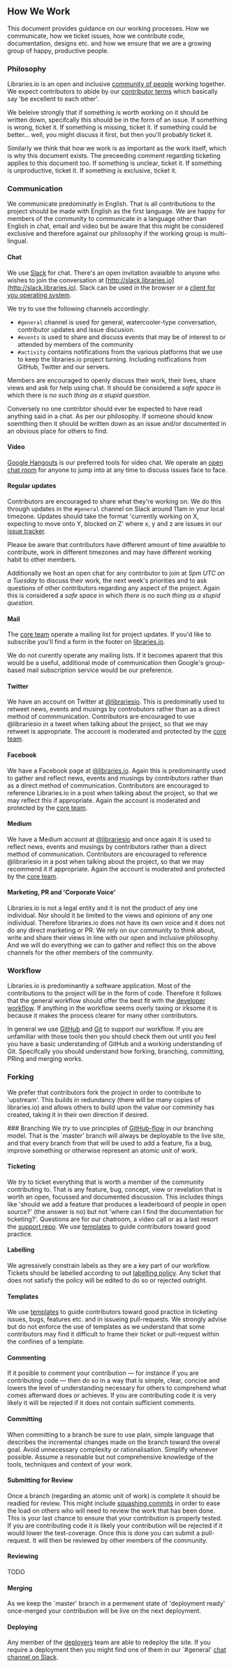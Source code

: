 ## How We Work
This document provides guidance on our working processes. How we communicate, how we ticket issues, how we contribute code, documentation, designs etc. and how we ensure that we are a growing group of happy, productive people. 

### Philosophy
Libraries.io is an open and inclusive [community of people](/contributors.md) working together. We expect contributors to abide by our [contributor terms](contributors.md) which basically say 'be excellent to each other'. 

We beleive strongly that if something is worth working on it should be written down, specifcally this should be in the form of an issue. If something is wrong, ticket it. If something is missing, ticket it. If something could be better... well, you might discuss it first, but then you'll probably ticket it. 

Similarly we think that how we work is as important as the work itself, which is why this document exists. The preceeding comment regarding ticketing applies to this document too. If something is unclear, ticket it. If something is unproductive, ticket it. If something is exclusive, ticket it. 

### Communication
We communicate predominatly in English. That is all contributions to the project should be made with English as the first language. We are happy for members of the community to communicate in a language other than English in chat, email and video but be aware that this might be considered exclusive and therefore against our philosophy if the working group is multi-lingual.

#### Chat
We use [Slack](http://slack.io) for chat. There's an open invitation avaialble to anyone who wishes to join the conversation at [http://slack.libraries.io](http://slack.libraries.io). Slack can be used in the browser or a [client for you operating system](https://slack.com/downloads).

We try to use the following channels accordingly:

* `#general` channel is used for general, watercooler-type conversation, contributor updates and issue discusion.
* `#events` is used to share and discuss events that may be of interest to or attended by members of the community
* `#activity` contains notifications from the various platforms that we use to keep the libraries.io project turning. Including notfications from GitHub, Twitter and our servers. 

Members are encouraged to openly discuss their work, their lives, share views and ask for help using chat. It should be considered a *safe space* in which there is *no such thing as a stupid question*. 

Conversely no one contribtor should ever be expected to have read anything said in a chat. As per our philosophy. If someone should know soemthing then it should be written down as an issue and/or documented in an obvious place for others to find.  

#### Video
[Google Hangouts](http://hangouts.google.com) is our preferred tools for video chat. We operate an [open chat room](http://bit.ly/2kWtYak) for anyone to jump into at any time to discuss issues face to face. 

#### Regular updates
Contributors are encouraged to share what they're working on. We do this through updates in the `#general` channel on Slack around 11am in your local timezone. Updates should take the format 'currently working on X, expecting to move onto Y, blocked on Z' where x, y and z are issues in our [issue tracker](github.com/librariesio/issues). 

Please be aware that contributors have different amount of time avaialble to contribute, work in different timezones and may have different working habit to other members. 

Additionally we host an open chat for any contributor to join at *5pm UTC on a Tuesday* to discuss their work, the next week's priorities and to ask questions of other contributors regarding any aspect of the project. Again this is considered a *safe space* in which *there is no such thing as a stupid question*.

#### Mail
The [core team](coreteam.md) operate a mailing list for project updates. If you'd like to subscribe you'll find a form in the footer on [libraries.io](http://libraries.io). 

We do not curently operate any mailing lists. If it becomes aparent that this would be a useful, additional mode of communication then Google's group-based mail subscription service would be our preference. 

#### Twitter
We have an account on Twitter at [@librariesio](http://twitter.com/librariesio). This is predominatly used to retweet news, events and musings by controbutors rather than as a direct method of commmunication. Contributors are encouraged to use @librariesio in a tweet when talking about the project, so that we may retweet is appropriate. The account is moderated and protected by the [core team](/coreteam.md). 

#### Facebook
We have a Facebook page at [@libraries.io](https://www.facebook.com/libraries.io). Again this is predominantly used to gather and reflect news, events and musings by contributors rather than as a direct method of communication. Contributors are encouraged to reference Libraries.io in a post when talking about the project, so that we may reflect this if appropriate. Again the account is moderated and protected by the [core team](/coreteam.md). 

#### Medium
We have a Medium account at [@librariesio](https://medium.com/@librariesio) and once again it is used to reflect news, events and musings by contributors rather than a direct method of communication. Contributors are encouraged to reference @librariesio in a post when talking about the project, so that we may recommend it if appropriate. Again the account is moderated and protected by the [core team](/coreteam.md). 

#### Marketing, PR and 'Corporate Voice'
Libraries.io is not a legal entity and it is not the product of any one individual. Nor should it be limited to the views and opinions of any one individual. Therefore libraries.io does not have its own voice and it does not do any direct marketing or PR. We rely on our community to think about, write and share their views in line with our open and inclusive philosophy. And we will do everything we can to gather and reflect this on the above channels for the other members of the community. 

### Workflow
Libraries.io is predominantly a software application. Most of the contributions to the project will be in the form of code. Therefore it follows that the general workflow should offer the best fit with the [developer workflow](/developerworkflow.md). If anything in the workflow seems overly taxing or irksome it is because it makes the process clearer for many other contributors.  

In general we use [GitHub](https://help.github.com/) and [Git](https://git-scm.com/docs/gittutorial) to support our workflow. If you are unfamiliar with those tools then you should check them out until you feel you have a basic understanding of GitHub and a working understanding of Git. Specifcally you should understand how forking, branching, committing, PRing and merging works. 

### Forking
We prefer that contributors fork the project in order to contribute to 'upstream'. This builds in redundancy (there will be many copies of libraries.io) and allows others to build upon the value our comminity has created, taking it in their own direction if desired. 

### Branching 
We *try* to use principles of [GitHub-flow](https://lucamezzalira.com/2014/03/10/git-flow-vs-github-flow/) in our branching model. That is the `master' branch will always be deployable to the live site, and that every branch from that will be used to add a feature, fix a bug, improve something or otherwise represent an atomic unit of work. 

#### Ticketing
We *try* to ticket everything that is worth a member of the community contributing to. That is any feature, bug, concept, view or revelation that is worth an open, focussed and documented discussion. This includes things like 'should we add a feature that produces a leaderboard of people in open source?' (the answer is no) but not 'where can I find the documentation for ticketing?'. Questions are for our chatroom, a video call or as a last resort the [support repo](http://github.com/librariesio/support). We use [templates](http://github.com/librariesio/awesome-github-templates) to guide contributors toward good practice.

#### Labelling 
We agressively constrain labels as they are a key part of our workflow. Tickets should be labelled according to out [labelling policy](/labelling.md). Any ticket that does not satisfy the policy will be edited to do so or rejected outright. 

#### Templates
We use [templates](http://github.com/librariesio/awesome-github-templates) to guide contributors toward good practice in ticketing issues, bugs, features etc. and in issueing pull-requests. We strongly advise but do not enforce the use of templates as we understand that some contributors may find it difficult to frame their ticket or pull-request within the confines of a template. 

#### Commenting
If it posible to comment your contribution — for instance if you are contributing code — then do so in a way that is simple, clear, concise and lowers the level of understanding necessary for others to comprehend what comes afterward does or achieves. If you are contributing code it is very likely it will be rejected if it does not contain sufficient comments. 

#### Committing
When committing to a branch be sure to use plain, simple language that describes the incremental changes made on the branch toward the overal goal. Avoid unnecessary complexity or rationalisation. Simplify whenever possible. Assume a resonable but not comprehensive knowledge of the tools, techniques and context of your work. 

#### Submitting for Review
Once a branch (regarding an atomic unit of work) is complete it should be readied for review. This might include [squashing commits](https://git-scm.com/book/en/v2/Git-Tools-Rewriting-History) in order to ease the load on others who will need to review the work that has been done. This is your last chance to ensure that your contribution is properly tested. If you are contributing code it is likely your contribution will be rejected if it would lower the test-coverage. Once this is done you can submit a pull-request. It will then be reviewed by other members of the community. 

#### Reviewing
TODO

#### Merging
As we keep the `master' branch in a permenent state of 'deployment ready' once-merged your contribution will be live on the next deployment. 
#### Deploying 
Any member of the [deployers](/deployers.md) team are able to redeploy the site. If you require a deployment then you might find one of them in our `#general' [chat channel on Slack](slack.libraries.io). 

